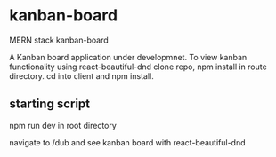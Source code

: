 # kanban-board
MERN stack kanban-board

A Kanban board application under developmnet. To view kanban functionality using react-beautiful-dnd clone repo, npm install in route directory. cd into client and npm install.

## starting script
npm run dev in root directory

navigate to /dub and see kanban board with react-beautiful-dnd
